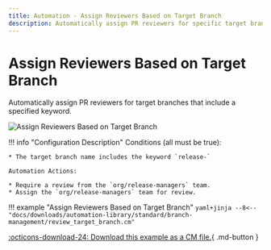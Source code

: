 ```yaml
---
title: Automation - Assign Reviewers Based on Target Branch
description: Automatically assign PR reviewers for specific target branches.
---
```

# Assign Reviewers Based on Target Branch

Automatically assign PR reviewers for target branches that include a specified keyword.

![Assign Reviewers Based on Target Branch](/automations/standard/branch-management/review-target-branch/review-target-branch.png)

!!! info "Configuration Description"
    Conditions (all must be true):

    * The target branch name includes the keyword `release-`

    Automation Actions:

    * Require a review from the `org/release-managers` team.
    * Assign the `org/release-managers` team for review.

!!! example "Assign Reviewers Based on Target Branch"
    ```yaml+jinja
    --8<-- "docs/downloads/automation-library/standard/branch-management/review_target_branch.cm"
    ```
    <div class="result" markdown>
      <span>
      [:octicons-download-24: Download this example as a CM file.](/downloads/automation-library/standard/branch-management/review_target_branch.cm){ .md-button }
      </span>
    </div>

